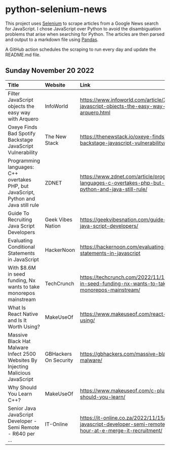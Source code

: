 # python-selenium-news

This project uses [Selenium](https://www.seleniumhq.org/) to scrape articles from a Google News search for JavaScript.
I chose JavaScript over Python to avoid the disambiguation problems that arise when searching for Python.
The articles are then parsed and output to a markdown file using [Pandas](https://pandas.pydata.org/).

A GitHub action schedules the scraping to run every day and update the README.md file.

## Sunday November 20 2022


| Title                                                                                | Website               | Link                                                                                                                     |
|:-------------------------------------------------------------------------------------|:----------------------|:-------------------------------------------------------------------------------------------------------------------------|
| Filter JavaScript objects the easy way with Arquero                                  | InfoWorld             | https://www.infoworld.com/article/3678168/filter-javascript-objects-the-easy-way-with-arquero.html                       |
| Oxeye Finds Bad Spotify Backstage JavaScript Vulnerability                           | The New Stack         | https://thenewstack.io/oxeye-finds-bad-spotify-backstage-javascript-vulnerability/                                       |
| Programming languages: C++ overtakes PHP, but JavaScript, Python and Java still rule | ZDNET                 | https://www.zdnet.com/article/programming-languages-c-overtakes-php-but-javascript-python-and-java-still-rule/           |
| Guide To Recruiting Java Script Developers                                           | Geek Vibes Nation     | https://geekvibesnation.com/guide-to-recruiting-java-script-developers/                                                  |
| Evaluating Conditional Statements in JavaScript                                      | HackerNoon            | https://hackernoon.com/evaluating-conditional-statements-in-javascript                                                   |
| With $8.6M in seed funding, Nx wants to take monorepos mainstream                    | TechCrunch            | https://techcrunch.com/2022/11/17/with-8-6m-in-seed-funding-nx-wants-to-take-monorepos-mainstream/                       |
| What Is React Native and Is It Worth Using?                                          | MakeUseOf             | https://www.makeuseof.com/react-native-worth-using/                                                                      |
| Massive Black Hat Malware Infect 2500 Websites By Injecting Malicious JavaScript     | GBHackers On Security | https://gbhackers.com/massive-black-hat-malware/                                                                         |
| Why Should You Learn C++?                                                            | MakeUseOf             | https://www.makeuseof.com/c-plus-plus-should-you-learn/                                                                  |
| Senior Java JavaScript Developer - Semi Remote - R640 per ...                        | IT-Online             | https://it-online.co.za/2022/11/15/senior-java-javascript-developer-semi-remote-r640-per-hour-at-e-merge-it-recruitment/ |